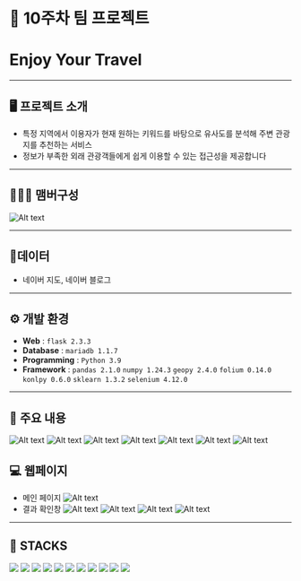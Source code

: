 # 🚩 10주차 팀 프로젝트
# **Enjoy Your Travel**
----------------------------------------------------------

## 🖥️ 프로젝트 소개
- 특정 지역에서 이용자가 현재 원하는 키워드를 바탕으로 유사도를 분석해 주변 관광지를 추천하는 서비스
- 정보가 부족한 외래 관광객들에게 쉽게 이용할 수 있는 접근성을 제공합니다


----------------------------------------------------------


## 🧑‍🤝‍🧑 맴버구성
![Alt text](readme_img/image.png)


----------------------------------------------------------

## 📂데이터
- 네이버 지도, 네이버 블로그
----------------------------------------------------------

## ⚙️ 개발 환경
- **Web** : `flask 2.3.3`
- **Database** : `mariadb 1.1.7`
- **Programming** : `Python 3.9`
- **Framework** : `pandas 2.1.0`  `numpy 1.24.3` `geopy 2.4.0` `folium 0.14.0` `konlpy 0.6.0` `sklearn 1.3.2` `selenium 4.12.0`


----------------------------------------------------------
## 📌 주요 내용
![Alt text](readme_img/image-1.png)
![Alt text](readme_img/image-2.png)
![Alt text](readme_img/image-3.png)
![Alt text](readme_img/image-4.png)
![Alt text](readme_img/image-5.png)
![Alt text](readme_img/image-6.png)
![Alt text](readme_img/image-7.png)
## 💻 웹페이지
- 메인 페이지
![Alt text](readme_img/image-8.png)
- 결과 확인창
![Alt text](readme_img/image-10.png)
![Alt text](readme_img/image-9.png)
![Alt text](readme_img/image-11.png)
![Alt text](readme_img/image-12.png)
----------------------------------------------------------
## 📓 STACKS
 <img src="https://img.shields.io/badge/Python-3776AB?style=for-the-badge&logo=Python&logoColor=white"> <img src="https://img.shields.io/badge/Jupyter-F37626?style=for-the-badge&logo=Jupyter&logoColor=white"> <img src="https://img.shields.io/badge/Pandas-150458?style=for-the-badge&logo=Pandas&logoColor=white"> <img src="https://img.shields.io/badge/html5-E34F26?style=for-the-badge&logo=html5&logoColor=white"> <img src="https://img.shields.io/badge/CSS3-EC407A?style=for-the-badge&logo=CSS3&logoColor=white"> <img src="https://img.shields.io/badge/numpy-013243?style=for-the-badge&logo=numpy&logoColor=white"> <img src="https://img.shields.io/badge/scikitlearn-F7931E?style=for-the-badge&logo=scikitlearn&logoColor=white"> <img src="https://img.shields.io/badge/opencv-EA7E20?style=for-the-badge&logo=opencv&logoColor=white"> <img src="https://img.shields.io/badge/keras-D00000?style=for-the-badge&logo=keras&logoColor=white"> <img src="https://img.shields.io/badge/flask-000000?style=for-the-badge&logo=flask&logoColor=white"> <img src="https://img.shields.io/badge/mariadb-003545?style=for-the-badge&logo=mariadb&logoColor=white"> 

